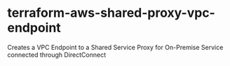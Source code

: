 # terraform-aws-shared-proxy-vpc-endpoint
Creates a VPC Endpoint to a Shared Service Proxy for On-Premise Service connected through DirectConnect

